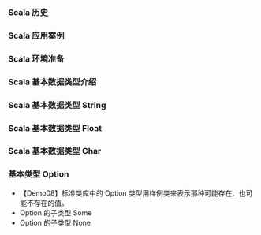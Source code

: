 ### Scala 历史
### Scala 应用案例
### Scala 环境准备
### Scala 基本数据类型介绍
### Scala 基本数据类型 String
### Scala 基本数据类型 Float
### Scala 基本数据类型 Char

### 基本类型 Option

- 【Demo08】标准类库中的 Option 类型用样例类来表示那种可能存在、也可能不存在的值。
- Option 的子类型 Some
- Option 的子类型 None